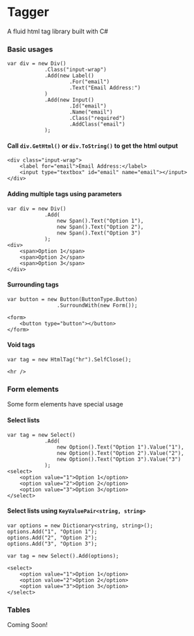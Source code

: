 Tagger
===============================================================

A fluid html tag library built with C#

### Basic usages

	var div = new Div()
				.Class("input-wrap")
				.Add(new Label()
						.For("email")
						.Text("Email Address:")
				)
				.Add(new Input()
						.Id("email")
						.Name("email")
						.Class("required")
						.AddClass("email")
				);

#### Call `div.GetHtml()` or `div.ToString()` to get the html output

	<div class="input-wrap">
		<label for="email">Email Address:</label>
		<input type="textbox" id="email" name="email"></input>
	</div>

#### Adding multiple tags using parameters

	var div = new Div()
				.Add(
					new Span().Text("Option 1"),
					new Span().Text("Option 2"),
					new Span().Text("Option 3")
				);
	<div>
		<span>Option 1</span>
		<span>Option 2</span>
		<span>Option 3</span>
	</div>

#### Surrounding tags

	var button = new Button(ButtonType.Button)
					.SurroundWith(new Form());

	<form>
		<button type="button"></button>
	</form>
					
#### Void tags

	var tag = new HtmlTag("hr").SelfClose();

	<hr />

### Form elements

Some form elements have special usage

#### Select lists

	var tag = new Select()
				.Add(
					new Option().Text("Option 1").Value("1"),
					new Option().Text("Option 2").Value("2"),
					new Option().Text("Option 3").Value("3")
				);
	<select>
		<option value="1">Option 1</option>
		<option value="2">Option 2</option>
		<option value="3">Option 3</option>
	</select>

#### Select lists using `KeyValuePair<string, string>`

	var options = new Dictionary<string, string>();
	options.Add("1", "Option 1");
	options.Add("2", "Option 2");
	options.Add("3", "Option 3");

	var tag = new Select().Add(options);

	<select>
		<option value="1">Option 1</option>
		<option value="2">Option 2</option>
		<option value="3">Option 3</option>
	</select>

### Tables

Coming Soon!
